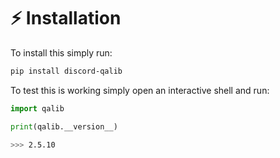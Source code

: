 # :zap: Installation

To install this simply run:

```bash
pip install discord-qalib
```

To test this is working simply open an interactive shell and run:

```py
import qalib

print(qalib.__version__)
```

```bash
>>> 2.5.10
```
